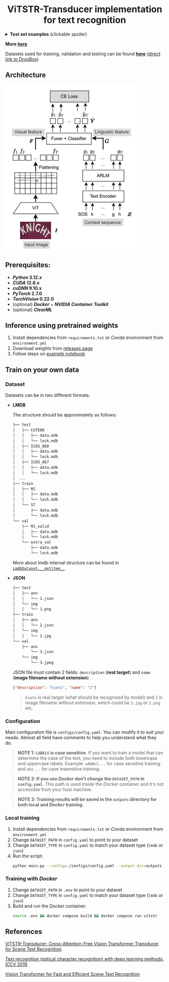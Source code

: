 # <center>ViTSTR-Transducer implementation for text recognition</center>

<details>

  <summary><b>Test set examples</b> (clickable spoiler)</summary>
  

  ![](./imgs/examples/billiards.png)
  ![](./imgs/examples/center.png)
  ![](./imgs/examples/allen.png)
  ![](./imgs/examples/college.png)
  ![](./imgs/examples/colorado.png)
  ![](./imgs/examples/japanese.png)
  ![](./imgs/examples/icebox.png)
  ![](./imgs/examples/michoacana.png)
  ![](./imgs/examples/restaurant.png)
  
</details>

<b>More [here](./imgs/examples)</b>

Datasets used for training, validation and testing can be found [<b>here</b>](https://github.com/clovaai/deep-text-recognition-benchmark) ([direct link to DropBox](https://www.dropbox.com/scl/fo/zf04eicju8vbo4s6wobpq/ALAXXq2iwR6wKJyaybRmHiI?rlkey=2rywtkyuz67b20hk58zkfhh2r&e=1&dl=0))

## Architecture
![](./imgs/architecture/arch.png)

## Prerequisites:  
  - ***Python* 3.12.x**
  - ***CUDA* 12.6.x**
  - ***cuDNN* 9.10.x**
  - ***PyTorch* 2.7.0**
  - ***TorchVision* 0.22.0**
  - (optional) ***Docker*** + ***NVIDIA Container Toolkit***
  - (optional) ***ClearML***

## Inference using pretrained weights
1. Install dependencies from `requirements.txt` or *Conda* environment from `environment.yml`
2. Download weights from [releases page](https://github.com/ScReameer/ViTSTR-Transducer/releases)
3. Follow steps on [example notebook](./inference_example.ipynb)


## Train on your own data
### Dataset
Datasets can be in two different formats:
* <b>LMDB</b>

  The structure should be approximately as follows:
  ```bash
  ├── test
  │   ├── CUTE80
  │   │   ├── data.mdb
  │   │   └── lock.mdb
  │   ├── IC03_860
  │   │   ├── data.mdb
  │   │   └── lock.mdb
  │   ├── IC03_867
  │   │   ├── data.mdb
  │   │   └── lock.mdb
  │  ...
  ├── train
  │   ├── MJ
  │   │   ├── data.mdb
  │   │   └── lock.mdb
  │   └── ST
  │       ├── data.mdb
  │       └── lock.mdb
  └── val
      ├── MJ_valid
      │   ├── data.mdb
      │   └── lock.mdb
      └── extra_val
          ├── data.mdb
          └── lock.mdb
  ```
  More about lmdb internal structure can be found in [`LmdbDataset.__getitem__`](./src/data/lmdb_dataset.py)

* <b>JSON</b>

  ```bash
  ├── test
  │   ├── ann
  │   │   └── 1.json
  │   └── img
  │   │   └── 1.png
  ├── train
  │   ├── ann
  │   │   └── 2.json
  │   └── img
  │   │   └── 2.jpg
  └── val
      ├── ann
          └── 3.json
      └── img
          └── 3.jpeg
  ```
    
  JSON file must contain 2 fields: `description` (**real target**) and `name` (**image filename without extension**)
  ```json
  {"description": "kioto", "name": "2"}
  ```
  >`kioto` is real target (what should be recognized by model) and `2` is image filename without extension, which could be `2.jpg` or `2.png` etc.

### Configuration
Main configuration file is `configs/config.yaml`. You can modify it to suit your needs. Almost all field have comments to help you understand what they do.

>**NOTE 1: `LABELS` is case sensitive**. If you want to train a model that can determine the case of the text, you need to include both lowercase and uppercase labels. Example: `aAbBcC...` for case sensitive training and `abc...` for case insensitive training.

>**NOTE 2: If you use *Docker* don't change the `DATASET_PATH` in `config.yaml`**. This path is used inside the *Docker* container and it's not accessible from your host machine.

>**NOTE 3: Training results will be saved in the `outputs` directory for both local and *Docker* training.**

### Local training
1. Install dependencies from `requirements.txt` or *Conda* environment from `environment.yml`
2. Change `DATASET_PATH` in `config.yaml` to point to your dataset
3. Change `DATASET_TYPE` in `config.yaml` to match your dataset type (`lmdb` or `json`)
4. Run the script:
    ```bash
    python main.py --config=./configs/config.yaml --output-dir=outputs --device=0
    ```

### Training with *Docker*
1. Change `DATASET_PATH` in `.env` to point to your dataset
2. Change `DATASET_TYPE` in `config.yaml` to match your dataset type (`lmdb` or `json`)
3. Build and run the *Docker* container:
    ```bash
    source .env && docker compose build && docker compose run vitstr
    ```

## References
[ViTSTR-Transducer: Cross-Attention-Free Vision Transformer Transducer for Scene Text Recognition](https://www.mdpi.com/2313-433X/9/12/276)

[Text recognition (optical character recognition) with deep learning methods, ICCV 2019](https://github.com/clovaai/deep-text-recognition-benchmark)

[Vision Transformer for Fast and Efficient Scene Text Recognition](https://github.com/roatienza/deep-text-recognition-benchmark)